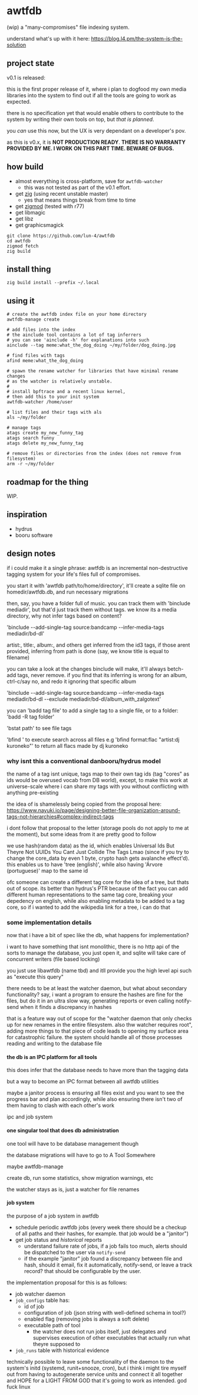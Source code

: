 # awtfdb

(wip) a "many-compromises" file indexing system.

understand what's up with it here: https://blog.l4.pm/the-system-is-the-solution

## project state

v0.1 is released:

this is the first proper release of it, where i plan to dogfood my own media
libraries into the system to find out if all the tools are going to work as
expected.

there is no specification yet that would enable others to contribute to the
system by writing their own tools on top, but _that is planned_.

you _can_ use this now, but the UX is very dependant on a developer's pov.

as this is v0.x, it is **NOT PRODUCTION READY**. **THERE IS NO WARRANTY PROVIDED
BY ME. I WORK ON THIS PART TIME. BEWARE OF BUGS.**

## how build

- almost everything is cross-platform, save for `awtfdb-watcher`
  - this was not tested as part of the v0.1 effort.
- get [zig](https://github.com/ziglang/zig) (using recent unstable master)
  - yes that means things break from time to time
- get [zigmod](https://github.com/nektro/zigmod) (tested with r77)
- get libmagic
- get libz
- get graphicsmagick

```
git clone https://github.com/lun-4/awtfdb
cd awtfdb
zigmod fetch
zig build
```

## install thing

```
zig build install --prefix ~/.local
```

## using it

```
# create the awtfdb index file on your home directory
awtfdb-manage create

# add files into the index
# the ainclude tool contains a lot of tag inferrers
# you can see 'ainclude -h' for explanations into such
ainclude --tag meme:what_the_dog_doing ~/my/folder/dog_doing.jpg

# find files with tags
afind meme:what_the_dog_doing

# spawn the rename watcher for libraries that have minimal rename changes
# as the watcher is relatively unstable.
#
# install bpftrace and a recent linux kernel,
# then add this to your init system
awtfdb-watcher /home/user

# list files and their tags with als
als ~/my/folder

# manage tags
atags create my_new_funny_tag
atags search funny
atags delete my_new_funny_tag

# remove files or directories from the index (does not remove from filesystem)
arm -r ~/my/folder
```

## roadmap for the thing

WIP.

## inspiration

- hydrus
- booru software

## design notes

if i could make it a single phrase: awtfdb is an incremental non-destructive tagging system for your life's files full of compromises.

you start it with 'awtfdb path/to/home/directory', it'll create a sqlite file on homedir/awtfdb.db, and run necessary migrations

then, say, you have a folder full of music. you can track them with 'binclude mediadir', but that'd just track them without tags. we know its a media directory, why not infer tags based on content?

'binclude --add-single-tag source:bandcamp --infer-media-tags mediadir/bd-dl'

artist:, title:, album:, and others get inferred from the id3 tags, if those arent provided, inferring from path is done (say, we know title is equal to filename)

you can take a look at the changes binclude will make, it'll always betch-add tags, never remove. if you find that its inferring is wrong for an album, ctrl-c/say no, and redo it ignoring that specific album

'binclude --add-single-tag source:bandcamp --infer-media-tags mediadir/bd-dl --exclude mediadir/bd-dl/album_with_zalgotext'

you can 'badd tag file' to add a single tag to a single file, or to a folder: 'badd -R tag folder'

'bstat path' to see file tags

'bfind <predicate>' to execute search across all files e.g 'bfind format:flac "artist:dj kuroneko"' to return all flacs made by dj kuroneko

### why isnt this a conventional danbooru/hydrus model

the name of a tag isnt unique, tags map to their own tag ids (tag "cores" as ids would be overused vocab from DB world), except, to make this work at universe-scale where i can share my tags with you without conflicting with anything pre-existing

the idea of is shamelessly being copied from the proposal here: https://www.nayuki.io/page/designing-better-file-organization-around-tags-not-hierarchies#complex-indirect-tags

i dont follow that proposal to the letter (storage pools do not apply to me at the moment), but some ideas from it are pretty good to follow

we use hash(random data) as the id, which enables Universal Ids But Theyre Not UUIDs You Cant Just Collide The Tags Lmao (since if you try to change the core_data by even 1 byte, crypto hash gets avalanche effect'd). this enables us to have 'tree (english)', while also having 'Árvore (portuguese)' map to the same id

ofc someone can create a different tag core for the idea of a tree, but thats out of scope. its better than hydrus's PTR because of the fact you can add different human representations to the same tag core, breaking your depedency on english, while also enabling metadata to be added to a tag core, so if i wanted to add the wikipedia link for a tree, i can do that

### some implementation details

now that i have a bit of spec like the db, what happens for implementation?

i want to have something that isnt monolithic, there is no http api of the sorts to manage the database, you just open it, and sqlite will take care of concurrent writers (file based locking)

you just use libawtfdb (name tbd) and itll provide you the high level api such as "execute this query"

there needs to be at least the watcher daemon, but what about secondary functionality? say, i want a program to ensure the hashes are fine for the files, but do it in an ultra slow way, generating reports or even calling notify-send when it finds a discrepancy in hashes

that is a feature way out of scope for the "watcher daemon that only checks up for new renames in the entire filesystem. also thw watcher requires root", adding more things to that piece of code leads to opening my surface area for catastrophic failure. the system should handle all of those processes reading and writing to the database file

#### the db is an IPC platform for all tools

this does infer that the database needs to have more than the tagging data

but a way to become an IPC format between all awtfdb utilities

maybe a janitor process is ensuring all files exist and you want to see the progress bar and plan accordingly, while also ensuring there isn't two of them having to clash with each other's work

ipc and job system

#### one singular tool that does db administration

one tool will have to be database management though

the database migrations will have to go to A Tool Somewhere

maybe awtfdb-manage

create db, run some statistics, show migration warnings, etc

the watcher stays as is, just a watcher for file renames

#### job system

the purpose of a job system in awtfdb

- schedule periodic awtfdb jobs (every week there should be a checkup of
  all paths and their hashes, for example. that job would be a "janitor")
- get job status and _historical_ reports
  - understand failure rate of jobs, if a job fails too much, alerts should
    be dispatched to the user via `notify-send`
  - if the example "janitor" job found a discrepancy between file and hash,
    should it email, fix it automatically, notify-send, or leave a track
    record? that should be configurable by the user.

the implementation proposal for this is as follows:

- job watcher daemon
- `job_configs` table has:
  - id of job
  - configuration of job (json string with well-defined schema in tool?)
  - enabled flag (removing jobs is always a soft delete)
  - executable path of tool
    - the watcher does not run jobs itself, just delegates and supervises
      execution of other executables that actually run what theyre supposed to
- `job_runs` table with historical evidence

technically possible to leave some functionality of the daemon to the
system's initd (systemd, runit+snooze, cron), but i think i might tire myself
out from having to autogenerate service units and connect it all together
and HOPE for a LIGHT FROM GOD that it's going to work as intended. god fuck
linux
